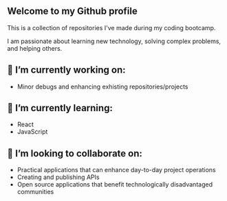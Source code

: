 ## Welcome to my Github profile
This is a collection of repositories I've made during my coding bootcamp.

I am passionate about learning new technology, solving complex problems, and helping others.

## 🔭 I’m currently working on:
- Minor debugs and enhancing exhisting repositories/projects

## 🌱 I’m currently learning:
- React
- JavaScript

## 🧐 I’m looking to collaborate on:
- Practical applications that can enhance day-to-day project operations
- Creating and publishing APIs
- Open source applications that benefit technologically disadvantaged communities



<!--
-  I’m looking for help with ...
- 💬 Ask me about ...

- ⚡ Fun fact: ...
-->
